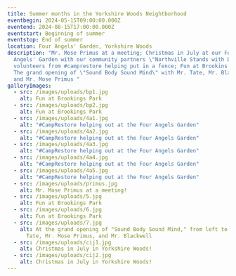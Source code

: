 ```yaml
---
title: Summer months in the Yorkshire Woods Neightborhood
eventbegin: 2024-05-15T09:00:00.000Z
eventend: 2024-08-15T17:00:00.000Z
eventstart: Beginning of summer
eventstop: End of summer
location: Four Angels' Garden, Yorkshire Woods
description: "Mr. Mose Primus at a meeting; Christmas in July at our Four
  Angels' Garden with our community partners \"Northville Stands with Detroit,\"
  volunteers from #camprestore helping put in a fence; Fun at Brookins Park!!
  The grand opening of \"Sound Body Sound Mind\" with Mr. Tate, Mr. Blackwell
  and Mr. Mose Primus "
galleryImages:
  - src: /images/uploads/bp1.jpg
    alt: Fun at Brookings Park
  - src: /images/uploads/bp2.jpg
    alt: Fun at Brookings Park
  - src: /images/uploads/4a1.jpg
    alt: "#CampRestore helping out at the Four Angels Garden"
  - src: /images/uploads/4a2.jpg
    alt: "#CampRestore helping out at the Four Angels Garden"
  - src: /images/uploads/4a3.jpg
    alt: "#CampRestore helping out at the Four Angels Garden"
  - src: /images/uploads/4a4.jpg
    alt: "#CampRestore helping out at the Four Angels Garden"
  - src: /images/uploads/4a5.jpg
    alt: "#CampRestore helping out at the Four Angels Garden"
  - src: /images/uploads/primus.jpg
    alt: Mr. Mose Primus at a meeting!
  - src: /images/uploads/5.jpg
    alt: Fun at Brookings Park
  - src: /images/uploads/6.jpg
    alt: Fun at Brookings Park
  - src: /images/uploads/7.jpg
    alt: At the grand opening of "Sound Body Sound Mind," from left to right, Mr.
      Tate, Mr. Mose Primus, and Mr. Blackwell
  - src: /images/uploads/cij1.jpg
    alt: Christmas in July in Yorkshire Woods!
  - src: /images/uploads/cij2.jpg
    alt: Christmas in July in Yorkshire Woods!
---
```

